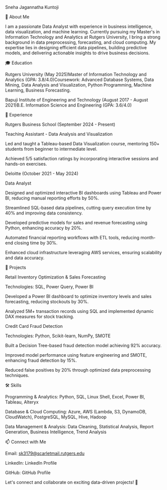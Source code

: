 Sneha Jagannatha Kuntoji

📌 About Me

I am a passionate Data Analyst with experience in business intelligence, data visualization, and machine learning. Currently pursuing my Master's in Information Technology and Analytics at Rutgers University, I bring a strong background in data preprocessing, forecasting, and cloud computing. My expertise lies in designing efficient data pipelines, building predictive models, and delivering actionable insights to drive business decisions.

🎓 Education

Rutgers University (May 2025)Master of Information Technology and Analytics (GPA: 3.8/4.0)Coursework: Advanced Database Systems, Data Mining, Data Analysis and Visualization, Python Programming, Machine Learning, Business Forecasting.

Bapuji Institute of Engineering and Technology (August 2017 - August 2021)B.E. Information Science and Engineering (GPA: 3.6/4.0)

💼 Experience

Rutgers Business School (September 2024 - Present)

Teaching Assistant - Data Analysis and Visualization

Led and taught a Tableau-based Data Visualization course, mentoring 150+ students from beginner to intermediate level.

Achieved 5/5 satisfaction ratings by incorporating interactive sessions and hands-on exercises.

Deloitte (October 2021 - May 2024)

Data Analyst

Designed and optimized interactive BI dashboards using Tableau and Power BI, reducing manual reporting efforts by 50%.

Streamlined SQL-based data pipelines, cutting query execution time by 40% and improving data consistency.

Developed predictive models for sales and revenue forecasting using Python, enhancing accuracy by 20%.

Automated financial reporting workflows with ETL tools, reducing month-end closing time by 30%.

Enhanced cloud infrastructure leveraging AWS services, ensuring scalability and data accuracy.

🔬 Projects

Retail Inventory Optimization & Sales Forecasting

Technologies: SQL, Power Query, Power BI

Developed a Power BI dashboard to optimize inventory levels and sales forecasting, reducing stockouts by 30%.

Analyzed 5M+ transaction records using SQL and implemented dynamic DAX measures for stock tracking.

Credit Card Fraud Detection

Technologies: Python, Scikit-learn, NumPy, SMOTE

Built a Decision Tree-based fraud detection model achieving 92% accuracy.

Improved model performance using feature engineering and SMOTE, enhancing fraud detection by 15%.

Reduced false positives by 20% through optimized data preprocessing techniques.

🛠 Skills

Programming & Analytics: Python, SQL, Linux Shell, Excel, Power BI, Tableau, Alteryx

Database & Cloud Computing: Azure, AWS (Lambda, S3, DynamoDB, CloudWatch), PostgreSQL, MySQL, Hive, Hadoop

Data Management & Analysis: Data Cleaning, Statistical Analysis, Report Generation, Business Intelligence, Trend Analysis

📫 Connect with Me

Email: sk3179@scarletmail.rutgers.edu

LinkedIn: LinkedIn Profile

GitHub: GitHub Profile

Let's connect and collaborate on exciting data-driven projects! 🚀

